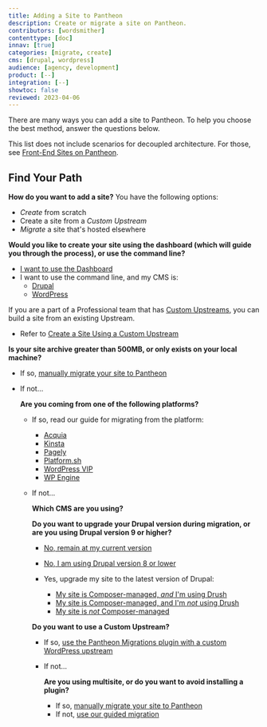 ```yaml
---
title: Adding a Site to Pantheon
description: Create or migrate a site on Pantheon.
contributors: [wordsmither]
contenttype: [doc]
innav: [true]
categories: [migrate, create]
cms: [drupal, wordpress]
audience: [agency, development]
product: [--]
integration: [--]
showtoc: false
reviewed: 2023-04-06
---
```


There are many ways you can add a site to Pantheon.  To help you choose the best method, answer the questions below.

<Alert title="Note" type="info" >

This list does not include scenarios for decoupled architecture. For those, see [Front-End Sites on Pantheon](/guides/decoupled).

</Alert>

## Find Your Path

**How do you want to add a site?**  You have the following options:
- *Create* from scratch
- Create a site from a *Custom Upstream*
- *Migrate* a site that's hosted elsewhere

<TabList>

<Tab title="Create" id="add" active={true}>

**Would you like to create your site using the dashboard (which will guide you through the process), or use the command line?**

- [I want to use the Dashboard](/add-site-dashboard)
- I want to use the command line, and my CMS is:
  - [Drupal](/terminus-drupal-site-management)
  - [WordPress](/guides/create-wp-site)

</Tab>

<Tab title="Custom Upstream" id="cu">

If you are a part of a Professional team that has [Custom Upstreams](/guides/custom-upstream), you can build a site from an existing Upstream.

- Refer to [Create a Site Using a Custom Upstream](/add-site-custom-upstream)

</Tab>

<Tab title="Migrate" id="migrate">

**Is your site archive greater than 500MB, or only exists on your local machine?**

- If so, [manually migrate your site to Pantheon](/migrate-manual)

- If not...

  **Are you coming from one of the following platforms?**
    - If so, read our guide for migrating from the platform:

      - [Acquia](/guides/acquia)
      - [Kinsta](/guides/kinsta)
      - [Pagely](/guides/pagely)
      - [Platform.sh](/guides/platformsh)
      - [WordPress VIP](/guides/wordpressvip)
      - [WP Engine](/guides/wpengine)

    - If not...

      **Which CMS are you using?**

      <Accordion title="Drupal" id="drupal">

      **Do you want to upgrade your Drupal version during migration, or are you using Drupal version 9 or higher?**

      - [No, remain at my current version](/guides/guided)

      - [No, I am using Drupal version 8 or lower](/guides/drupal-unhosted)

      - Yes, upgrade my site to the latest version of Drupal:
        - [My site is Composer-managed, *and* I'm using Drush](/guides/drush/drush-import)
        - [My site is Composer-managed, and I'm *not* using Drush](/guides/drupal-unhosted-composer)
        - [My site is *not* Composer-managed](/guides/drupal-unhosted)

      </Accordion>

      <Accordion title="WordPress" id="wordpress">

      **Do you want to use a Custom Upstream?**

      - If so, [use the Pantheon Migrations plugin with a custom WordPress upstream](https://wordpress.org/plugins/bv-pantheon-migration/#description)
      - If not...

        **Are you using multisite, or do you want to avoid installing a plugin?**

        - If so, [manually migrate your site to Pantheon](/migrate-manual)
        - If not, [use our guided migration](/guides/guided)

      </Accordion>

</Tab>



</TabList>

